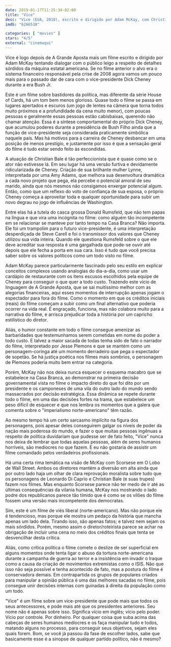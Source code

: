 ```yaml
---
date: 2019-01-17T11:25:34-02:00
title: "Vice"
desc: "Vice (EUA, 2018), escrito e dirigido por Adam McKay, com Christian Bale como Dick Cheney, Amy Adams como Lynne Cheney, Steve Carell como Donald Rumsfeld, Sam Rockwell como George W. Bush. Crítica escrita para o site CinemAqui."
imdb: "6266538"

categories: [ "movies" ]
stars: "4/5"
external: "cinemaqui"
---
```

Vice é logo depois de A Grande Aposta mais um filme escrito e dirigido por Adam McKay tentando dialogar com o público leigo a respeito de detalhes sórdidos da máquina estatal americana. Se no filme anterior o alvo era o sistema financeiro responsável pela crise de 2008 agora vamos um pouco mais para o passado dar de cara com o vice-presidente Dick Cheney durante a era Bush Jr.

Este é um filme sobre bastidores da política, mas diferente da série House of Cards, há um tom bem menos glorioso. Quase todo o filme se passa em lugares apertados e escuros (um jogo de lentes na câmera que torna todos muito próximos e a profundidade da cena muito menor), com poucas pessoas e geralmente essas pessoas estão cabisbaixas, querendo não chamar atenção. Essa é a síntese comportamental do próprio Dick Cheney, que acumulou poderes durante a presidência de Bush Filho ainda que a função de vice-presidente seja considerada praticamente simbólica naquele país. Mas há motivos para a carreira de Cheney desbancar em uma posição de menos prestígio, e justamente por isso é que a sensação geral do filme é tudo estar sendo feito às escondidas.

A atuação de Christian Bale é tão perfeccionista que é quase como se o ator não estivesse lá. Em seu lugar há uma versão furtiva e devidamente ridicularizada de Cheney. Criação de sua brilhante mulher Lynne, interpretada por uma Amy Adams, que melhora sua desenvoltura dramática a cada novo projeto que pega, ela percebe o potencial amoral de seu marido, ainda que nós mesmos não consigamos enxergar potencial algum. Então, como que um reflexo do voto de confiança de sua esposa, o próprio Cheney começa a aproveitar toda e qualquer oportunidade para subir um novo degrau no jogo de influências de Washington.

Entre elas há a tutela do casca grossa Donald Rumsfeld, que não tem papas na língua e que vira uma incógnita no filme: como alguém tão incompetente em se relacionar se manteve por tanto tempo na Casa Branca? Não importa. Ele foi um trampolim para o futuro vice-presidente, é uma interpretação desperdiçada de Steve Carell e foi o transmissor dos valores que Cheney utilizou sua vida inteira. Quando ele questiona Rumsfeld sobre o que ele deve acreditar sua resposta é uma gargalhada que pode-se ouvir até depois que ele fecha a porta em sua cara. Isso é tudo que você precisa saber sobre os valores políticos como um todo visto no filme.

Adam McKay parece particularmente fascinado pelo seu estilo em explicar conceitos complexos usando analogias do dia-a-dia, como usar um cardápio de restaurante com os itens escusos escolhidos pela equipe de Cheney para conseguir o que quer a todo custo. Trazendo este vício de linguagem de A Grande Aposta, que se sai muitíssimo melhor com as alegorias financeiras, aqui esses momentos de interrupção apenas jogam o espectador para fora do filme. Como o momento em que os créditos iniciais (reais) do filme começam a subir como um final alternativo que poderia ocorrer na vida real. É engraçado, funciona, mas não colabora muito para a narrativa do filme, e arrisca prejudicar toda a história por um capricho estilístico do diretor.

Aliás, o humor constante em todo o filme consegue amenizar as barbaridades que testemunhamos serem cometidas em nome do poder a todo custo. E talvez a maior sacada de todas tenha sido de fato o narrador do filme, interpretado por Jesse Plemons e que se mantém como um personagem-coringa até um momento derradeiro que pega o espectador de sopetão. Se há justiça poética nos filmes mais sombrios, o personagem de Plemons poderia muito bem entrar na categoria.

Porém, McKay não nos deixa nunca esquecer o esquema macabro que se estabelece na Casa Branca, ao demonstrar na primeira decisão governamental vista no filme o impacto direto do que foi dito por um presidente e os camponeses de uma vila do outro lado do mundo sendo massacrados por decisão estratégica. Essa dinâmica se repete durante todo o filme, em uma das decisões fortes na trama, que estabelece um peso difícil de esquecer e que nos lembra os momentos que a galera que comenta sobre o "imperialismo norte-americano" têm razão.

Ao mesmo tempo há um certo sarcasmo implícito na figura dos personagens, pois apesar deles conseguirem galgar os níveis de poder da nação mais poderosa do mundo, e fazer o que muitas pessoas ingênuas a respeito de política duvidariam que pudesse ser de fato feito, "Vice" nunca nos deixa de lembrar que todas aquelas pessoas, além de seres humanos horríveis, são medíocres no que fazem. E eu não gostaria de assistir um filme comandado pelos verdadeiros profissionais.

Há uma certa rima temática na visão de McKay com Scorsese em O Lobo de Wall Street. Ambos os diretores mantém a diversão em alta ainda que por outro lado haja um olhar de clara reprovação moralista sobre tudo que os personagens de Leonardo Di Caprio e Christian Bale (e suas trupes) fazem nos filmes. Mas enquanto Scorsese parece não ter medo de ir até as últimas consequências da vilania humana, McKay nos mostrando o lado podre dos republicanos parece tão tímido que é como se os vilões do filme fossem uma versão mais incompetente dos democratas.

Sim, este é um filme de viés liberal (norte-americano). Mas não porque ele é tendencioso, mas porque ele mostra um pedaço da história que mancha apenas um lado dela. Tirando isso, são apenas fatos; e talvez nem sejam os mais sórdidos. Porém, mesmo assim o diretor/roteirista parece se achar na obrigação de incluir uma cena no meio dos créditos finais que tenta se desvencilhar desta crítica.

Aliás, como crítica política o filme comete o deslize de ser superficial em alguns momentos onde tenta ligar o abuso da tortura norte-americana durante a campanha de guerra ao terror e a insistência em invadir o Iraque como a causa da criação de movimentos extremistas como o ISIS. Não que isso não seja possível e tenha acontecido de fato, mas a postura do filme é conservadora demais. Em contrapartida os grupos de populares criados para manipular a opinião pública é uma das melhores sacadas no filme, pois consegue unir decisões internas com guinadas à direita da população como um todo.

"Vice" é um filme sobre um vice-presidente que pode mais que todos os seus antecessores, e pode mais até que os presidentes anteriores. Seu nome não é apenas sobre isso. Significa vício em inglês; vício pelo poder. Vício por controle. Por dinheiro. Por qualquer coisa que suba acima das cabeças de seres humanos medíocres e os faça manipular tudo e todos, matando alguns no processo, para conseguir seus objetivos, sejam eles quais forem. Bom, se você já passou da fase de escolher lados, sabe que basicamente esse é a sinopse de qualquer partido político, não é mesmo?
